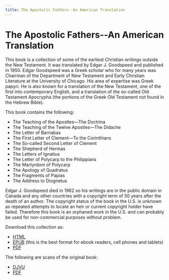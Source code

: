 ```yaml
---
title: The Apostolic Fathers--An American Translation
---
```


# The Apostolic Fathers--An American Translation

This book is a collection of some of the earliest Christian writings outside the New Testament. It was translated by Edgar J. Goodspeed and published in 1950. Edgar Goodspeed was a Greek scholar who for many years was Chairman of the Department of New Testament and Early Christian Literature at the University of Chicago. His area of expertise was Greek papyri. He is also known for a translation of the New Testament, one of the first into contemporary English, and a translation of the so-called Old Testament Apocrypha (the portions of the Greek Old Testament not found in the Hebrew Bible).

This book contains the following:

* The Teaching of the Apostles—The Doctrina
* The Teaching of the Twelve Apostles—The Didache
* The Letter of Barnabas
* The First Letter of Clement—To the Corinthians
* The So-called Second Letter of Clement
* The Shepherd of Hermas
* The Letters of Ignatius
* The Letter of Polycarp to the Philippians
* The Martyrdom of Polycarp
* The Apology of Quadratus
* The Fragments of Papias
* The Address to Diognetus

Edgar J. Goodspeed died in 1962 so his writings are in the public domain in Canada and any other countries with a copyright term of 50 years after the death of an author. The copyright status of the book in the U.S. is unknown as repeated attempts to locate an heir or current copyright holder have failed. Therefore this book is an orphaned work in the U.S. and can probably be used for non-commercial purposes without problem.

Download this collection as:
* [HTML](http://canadafiles.xpian.info/goodspeedapostolicfathersebook.html)
* [EPUB](http://canadafiles.xpian.info/goodspeedapostolicfathers.epub) (this is the best format for ebook readers, cell phones and tablets)
* [PDF](http://canadafiles.xpian.info/goodspeedapostolicfathers.pdf)

The following are scans of the original book:
* [DJVU](http://canadafiles.xpian.info/goodspeedapostolicfathersbw.djvu)
* [PDF](http://canadafiles.xpian.info/goodspeedapostolicfathersbw.pdf)
